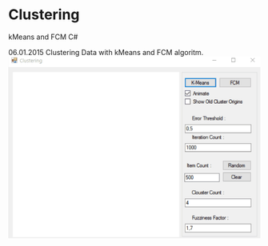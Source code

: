 # Clustering
kMeans and FCM C#

06.01.2015
Clustering Data with kMeans and FCM algoritm.
![ScreenShot](https://github.com/MyniqX/Clustering/blob/master/KMeans/clustering.gif)
